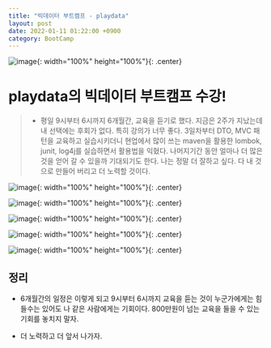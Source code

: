 ```yaml
---
title: "빅데이터 부트캠프 - playdata"
layout: post
date: 2022-01-11 01:22:00 +0900
category: BootCamp
---
```


![image](https://user-images.githubusercontent.com/26592315/149609973-48e6ed9a-9eec-4f56-8021-27784be4e9f6.png){: width="100%" height="100%"}{: .center}

# playdata의 빅데이터 부트캠프 수강!

> - 평일 9시부터 6시까지 6개월간, 교육을 듣기로 했다.
>   지금은 2주가 지났는데 내 선택에는 후회가 없다.
>   특히 강의가 너무 좋다. 3일차부터 DTO, MVC 패턴을 교육하고 실습시키더니
>   현업에서 많이 쓰는 maven을 활용한 lombok, junit, log4j를 실습하면서 활용법을 익혔다. 나머지기간 동안 얼마나 더 많은 것을 얻어 갈 수 있을까 기대되기도 한다.
>   나는 정말 더 잘하고 싶다. 다 내 것으로 만들어 버리고 더 노력할 것이다.

![image](https://user-images.githubusercontent.com/26592315/149609723-09fb9fad-697c-4483-8d11-1a55ff67ba08.png){: width="100%" height="100%"}{: .center}

![image](https://user-images.githubusercontent.com/26592315/149609780-d9125e7c-3598-4e36-8fe7-c49b32971c3a.png){: width="100%" height="100%"}{: .center}

![image](https://user-images.githubusercontent.com/26592315/149609792-eeaf2ab7-a2ad-4348-af8f-2455161f2e79.png){: width="100%" height="100%"}{: .center}

![image](https://user-images.githubusercontent.com/26592315/149609799-a26c74b8-fc73-44f3-9a23-2365dac56ab5.png){: width="100%" height="100%"}{: .center}

![image](https://user-images.githubusercontent.com/26592315/149609804-56e27ec4-97d2-4e01-971c-fe199bf8f8ab.png){: width="100%" height="100%"}{: .center}

## 정리

- 6개월간의 일정은 이렇게 되고 9시부터 6시까지 교육을 듣는 것이 누군가에게는 힘들수는 있어도 나 같은 사람에게는 기회이다. 800만원이 넘는 교육을 들을 수 있는 기회를 놓치지 말자.

- 더 노력하고 더 앞서 나가자.

